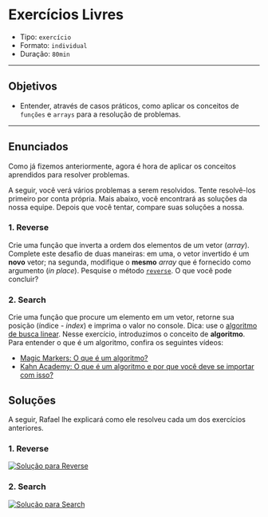 # Exercícios Livres

* Tipo: `exercício`
* Formato: `individual`
* Duração: `80min`

***

## Objetivos

* Entender, através de casos práticos, como aplicar os conceitos de `funções` e
  `arrays` para a resolução de problemas.

***

## Enunciados

Como já fizemos anteriormente, agora é hora de aplicar os conceitos aprendidos
para resolver problemas.

A seguir, você verá vários problemas a serem resolvidos. Tente resolvê-los
primeiro por conta própria. Mais abaixo, você encontrará as soluções da nossa
equipe. Depois que você tentar, compare suas soluções a nossa.

### 1. Reverse

Crie uma função que inverta a ordem dos elementos de um vetor \(_array_\).
Complete este desafio de duas maneiras: em uma, o vetor invertido é um **novo**
vetor; na segunda, modifique o **mesmo** _array_ que é fornecido como argumento
\(_in place_\). Pesquise o método
[`reverse`](https://developer.mozilla.org/en/docs/Web/JavaScript/Reference/Global_Objects/Array/reverse).
O que você pode concluir?

### 2. Search

Crie uma função que procure um elemento em um vetor, retorne sua posição
\(índice - _index_\) e imprima o valor no console. Dica: use o [algoritmo de
busca linear](https://en.wikipedia.org/wiki/Linear_search). Nesse exercício,
introduzimos o conceito de **algoritmo**. Para entender o que é um algoritmo,
confira os seguintes vídeos:

* [Magic Markers: O que é um
  algoritmo?](https://www.youtube.com/watch?v=U3CGMyjzlvM)
* [Kahn Academy: O que é um algoritmo e por que você deve se importar com
  isso?](https://pt.khanacademy.org/computing/computer-science/algorithms/intro-to-algorithms/v/what-are-algorithms)

## Soluções

A seguir, Rafael lhe explicará como ele resolveu cada um dos exercícios
anteriores.

### 1. Reverse

[![Solução para
Reverse](https://img.youtube.com/vi/ErS_iFp8eFc&t/0.jpg)](https://www.youtube.com/watch?v=ErS_iFp8eFc&t)

### 2. Search

[![Solução para
Search](https://img.youtube.com/vi/AJCWkJgTCj0/0.jpg)](https://www.youtube.com/watch?v=AJCWkJgTCj0)
